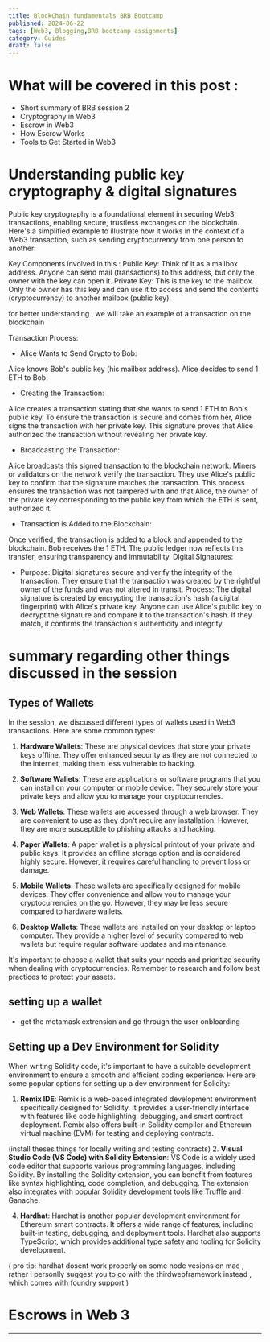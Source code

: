 ```yaml
---
title: BlockChain fundamentals BRB Bootcamp
published: 2024-06-22
tags: [Web3, Blogging,BRB bootcamp assignments]
category: Guides
draft: false
---
```

# What will be covered in this post :
- Short summary of BRB session 2
- Cryptography in Web3
- Escrow in Web3
- How Escrow Works
- Tools to Get Started in Web3
 

 # Understanding public key cryptography & digital signatures

Public key cryptography is a foundational element in securing Web3 transactions, enabling secure, trustless exchanges on the blockchain. Here's a simplified example to illustrate how it works in the context of a Web3 transaction, such as sending cryptocurrency from one person to another:

Key Components involved in this :
Public Key: Think of it as a mailbox address. Anyone can send mail (transactions) to this address, but only the owner with the key can open it.
Private Key: This is the key to the mailbox. Only the owner has this key and can use it to access and send the contents (cryptocurrency) to another mailbox (public key).

 for better understanding , we will take an example of a transaction on the blockchain

Transaction Process:
- Alice Wants to Send Crypto to Bob:

Alice knows Bob's public key (his mailbox address).
Alice decides to send 1 ETH to Bob.
- Creating the Transaction:

Alice creates a transaction stating that she wants to send 1 ETH to Bob's public key.
To ensure the transaction is secure and comes from her, Alice signs the transaction with her private key. This signature proves that Alice authorized the transaction without revealing her private key.
- Broadcasting the Transaction:

Alice broadcasts this signed transaction to the blockchain network.
Miners or validators on the network verify the transaction. They use Alice's public key to confirm that the signature matches the transaction. This process ensures the transaction was not tampered with and that Alice, the owner of the private key corresponding to the public key from which the ETH is sent, authorized it.
- Transaction is Added to the Blockchain:

Once verified, the transaction is added to a block and appended to the blockchain.
Bob receives the 1 ETH. The public ledger now reflects this transfer, ensuring transparency and immutability.
Digital Signatures:

- Purpose: Digital signatures secure and verify the integrity of the transaction. They ensure that the transaction was created by the rightful owner of the funds and was not altered in transit.
Process: The digital signature is created by encrypting the transaction's hash (a digital fingerprint) with Alice's private key. Anyone can use Alice's public key to decrypt the signature and compare it to the transaction's hash. If they match, it confirms the transaction's authenticity and integrity.

# summary regarding other  things discussed in the session 

## Types of Wallets

In the session, we discussed different types of wallets used in Web3 transactions. Here are some common types:

1. **Hardware Wallets**: These are physical devices that store your private keys offline. They offer enhanced security as they are not connected to the internet, making them less vulnerable to hacking.

2. **Software Wallets**: These are applications or software programs that you can install on your computer or mobile device. They securely store your private keys and allow you to manage your cryptocurrencies.

3. **Web Wallets**: These wallets are accessed through a web browser. They are convenient to use as they don't require any installation. However, they are more susceptible to phishing attacks and hacking.

4. **Paper Wallets**: A paper wallet is a physical printout of your private and public keys. It provides an offline storage option and is considered highly secure. However, it requires careful handling to prevent loss or damage.

5. **Mobile Wallets**: These wallets are specifically designed for mobile devices. They offer convenience and allow you to manage your cryptocurrencies on the go. However, they may be less secure compared to hardware wallets.

6. **Desktop Wallets**: These wallets are installed on your desktop or laptop computer. They provide a higher level of security compared to web wallets but require regular software updates and maintenance.

It's important to choose a wallet that suits your needs and prioritize security when dealing with cryptocurrencies. Remember to research and follow best practices to protect your assets.

## setting up a wallet 
- get the metamask extrension and go through the user onbloarding 


## Setting up a Dev Environment for Solidity

When writing Solidity code, it's important to have a suitable development environment to ensure a smooth and efficient coding experience. Here are some popular options for setting up a dev environment for Solidity:

1. **Remix IDE**: Remix is a web-based integrated development environment specifically designed for Solidity. It provides a user-friendly interface with features like code highlighting, debugging, and smart contract deployment. Remix also offers built-in Solidity compiler and Ethereum virtual machine (EVM) for testing and deploying contracts.

  (install theses things for locally writing and testing contracts)
2. **Visual Studio Code (VS Code) with Solidity Extension**: VS Code is a widely used code editor that supports various programming languages, including Solidity. By installing the Solidity extension, you can benefit from features like syntax highlighting, code completion, and debugging. The extension also integrates with popular Solidity development tools like Truffle and Ganache.

4. **Hardhat**: Hardhat is another popular development environment for Ethereum smart contracts. It offers a wide range of features, including built-in testing, debugging, and deployment tools. Hardhat also supports TypeScript, which provides additional type safety and tooling for Solidity development.

( pro tip:  hardhat dosent work properly on some node vesions on mac , rather i personlly suggest you to go with the thirdwebframework instead , which comes with foundry support )


# Escrows in Web 3


---